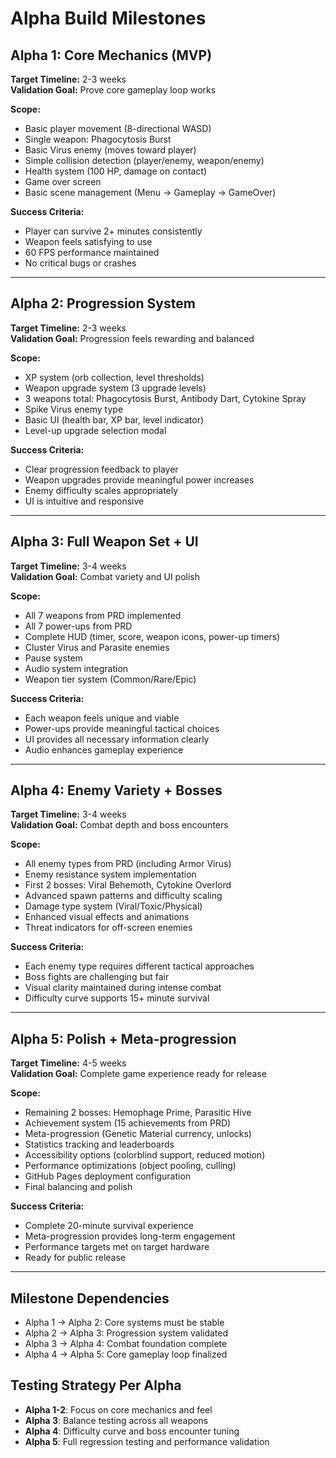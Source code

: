 # Alpha Build Milestones

## Alpha 1: Core Mechanics (MVP)
**Target Timeline:** 2-3 weeks  
**Validation Goal:** Prove core gameplay loop works

**Scope:**
- Basic player movement (8-directional WASD)
- Single weapon: Phagocytosis Burst
- Basic Virus enemy (moves toward player)
- Simple collision detection (player/enemy, weapon/enemy)
- Health system (100 HP, damage on contact)
- Game over screen
- Basic scene management (Menu → Gameplay → GameOver)

**Success Criteria:**
- Player can survive 2+ minutes consistently
- Weapon feels satisfying to use
- 60 FPS performance maintained
- No critical bugs or crashes

---

## Alpha 2: Progression System
**Target Timeline:** 2-3 weeks  
**Validation Goal:** Progression feels rewarding and balanced

**Scope:**
- XP system (orb collection, level thresholds)
- Weapon upgrade system (3 upgrade levels)
- 3 weapons total: Phagocytosis Burst, Antibody Dart, Cytokine Spray
- Spike Virus enemy type
- Basic UI (health bar, XP bar, level indicator)
- Level-up upgrade selection modal

**Success Criteria:**
- Clear progression feedback to player
- Weapon upgrades provide meaningful power increases
- Enemy difficulty scales appropriately
- UI is intuitive and responsive

---

## Alpha 3: Full Weapon Set + UI
**Target Timeline:** 3-4 weeks  
**Validation Goal:** Combat variety and UI polish

**Scope:**
- All 7 weapons from PRD implemented
- All 7 power-ups from PRD
- Complete HUD (timer, score, weapon icons, power-up timers)
- Cluster Virus and Parasite enemies
- Pause system
- Audio system integration
- Weapon tier system (Common/Rare/Epic)

**Success Criteria:**
- Each weapon feels unique and viable
- Power-ups provide meaningful tactical choices
- UI provides all necessary information clearly
- Audio enhances gameplay experience

---

## Alpha 4: Enemy Variety + Bosses
**Target Timeline:** 3-4 weeks  
**Validation Goal:** Combat depth and boss encounters

**Scope:**
- All enemy types from PRD (including Armor Virus)
- Enemy resistance system implementation
- First 2 bosses: Viral Behemoth, Cytokine Overlord
- Advanced spawn patterns and difficulty scaling
- Damage type system (Viral/Toxic/Physical)
- Enhanced visual effects and animations
- Threat indicators for off-screen enemies

**Success Criteria:**
- Each enemy type requires different tactical approaches
- Boss fights are challenging but fair
- Visual clarity maintained during intense combat
- Difficulty curve supports 15+ minute survival

---

## Alpha 5: Polish + Meta-progression
**Target Timeline:** 4-5 weeks  
**Validation Goal:** Complete game experience ready for release

**Scope:**
- Remaining 2 bosses: Hemophage Prime, Parasitic Hive
- Achievement system (15 achievements from PRD)
- Meta-progression (Genetic Material currency, unlocks)
- Statistics tracking and leaderboards
- Accessibility options (colorblind support, reduced motion)
- Performance optimizations (object pooling, culling)
- GitHub Pages deployment configuration
- Final balancing and polish

**Success Criteria:**
- Complete 20-minute survival experience
- Meta-progression provides long-term engagement
- Performance targets met on target hardware
- Ready for public release

---

## Milestone Dependencies
- Alpha 1 → Alpha 2: Core systems must be stable
- Alpha 2 → Alpha 3: Progression system validated
- Alpha 3 → Alpha 4: Combat foundation complete  
- Alpha 4 → Alpha 5: Core gameplay loop finalized

## Testing Strategy Per Alpha
- **Alpha 1-2**: Focus on core mechanics and feel
- **Alpha 3**: Balance testing across all weapons
- **Alpha 4**: Difficulty curve and boss encounter tuning
- **Alpha 5**: Full regression testing and performance validation